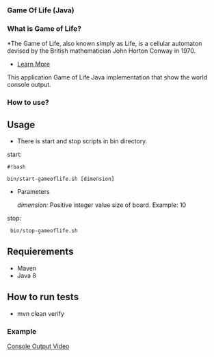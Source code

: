 ### Game Of Life (Java) ###

### What is Game of Life? ###

*The Game of Life, also known simply as Life, is a cellular automaton devised by the British mathematician John Horton Conway in 1970.
* [Learn More](https://en.wikipedia.org/wiki/Conway's_Game_of_Life)

This application Game of Life Java implementation that show the world console output.

### How to use? ###
## Usage ##

* There is start and stop scripts in bin directory.

start: 
     
```
#!bash

bin/start-gameoflife.sh [dimension]
```
* Parameters

     *dimension:* Positive integer value size of board. Example: 10

     

stop:
     
     bin/stop-gameoflife.sh

## Requierements ##
* Maven
* Java 8

## How to run tests ##
* mvn clean verify

### Example ###
[Console Output Video](https://youtu.be/dBS99UWrTmQ)
